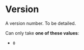 <!-- ⚠️ GENERATED CONTENT - DO NOT MODIFY DIRECTLY ⚠️ -->

# Version

A version number. To be detailed.

Can only take **one of these values**:
* `0`
